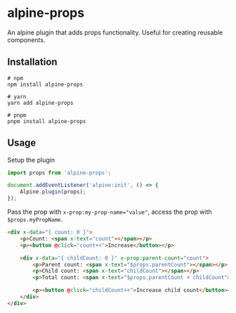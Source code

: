 # alpine-props

An alpine plugin that adds props functionality. Useful for creating reusable components.

## Installation

```
# npm
npm install alpine-props

# yarn
yarn add alpine-props

# pnpm
pnpm install alpine-props
```

## Usage

Setup the plugin

```js
import props from 'alpine-props';

document.addEventListener('alpine:init', () => {
    Alpine.plugin(props);
});
```

Pass the prop with `x-prop:my-prop-name="value"`, access the prop with `$props.myPropName`.

```html
<div x-data="{ count: 0 }">
    <p>Count: <span x-text="count"></span></p>
    <p><button @click="count++">Increase</button></p>

    <div x-data="{ childCount: 0 }" x-prop:parent-count="count">
        <p>Parent count: <span x-text="$props.parentCount"></span></p>
        <p>Child count: <span x-text="childCount"></span></p>
        <p>Total count: <span x-text="$props.parentCount + childCount"></span></p>

        <p><button @click="childCount++">Increase child count</button></p>
    </div>
</div>
```
